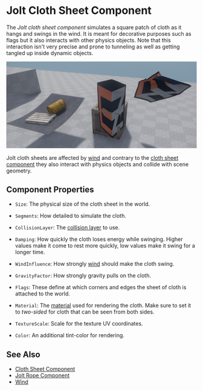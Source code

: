 # Jolt Cloth Sheet Component

The *Jolt cloth sheet component* simulates a square patch of cloth as it hangs and swings in the wind. It is meant for decorative purposes such as flags but it also interacts with other physics objects. Note that this interaction isn't very precise and prone to tunneling as well as getting tangled up inside dynamic objects.

![Jolt Cloth](media/jolt-cloth-sheet.jpg)

Jolt cloth sheets are affected by [wind](../../../effects/wind/wind.md) and contrary to the [cloth sheet component](../../../effects/cloth-sheet-component.md) they also interact with physics objects and collide with scene geometry.

## Component Properties

* `Size`: The physical size of the cloth sheet in the world.

* `Segments`: How detailed to simulate the cloth.

* `CollisionLayer`: The [collision layer](../collision-shapes/jolt-collision-layers.md) to use.

* `Damping`: How quickly the cloth loses energy while swinging. Higher values make it come to rest more quickly, low values make it swing for a longer time.

* `WindInfluence`: How strongly [wind](../../../effects/wind/wind.md) should make the cloth swing.

* `GravityFactor`: How strongly gravity pulls on the cloth.

* `Flags`: These define at which corners and edges the sheet of cloth is attached to the world.

* `Material`: The [material](../../../materials/materials-overview.md) used for rendering the cloth. Make sure to set it to *two-sided* for cloth that can be seen from both sides.

* `TextureScale`: Scale for the texture UV coordinates.

* `Color`: An additional tint-color for rendering.

## See Also

* [Cloth Sheet Component](../../../effects/cloth-sheet-component.md)
* [Jolt Rope Component](jolt-rope-component.md)
* [Wind](../../../effects/wind/wind.md)
